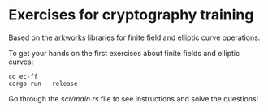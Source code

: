 # Exercises for cryptography training

Based on the [arkworks](https://github.com/arkworks-rs) libraries for finite field and elliptic curve operations.

To get your hands on the first exercises about finite fields and elliptic curves:

```console
cd ec-ff
cargo run --release
```

Go through the *scr/main.rs* file to see instructions and solve the questions!
